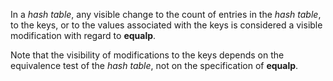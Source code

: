  



In a *hash table*, any visible change to the count of entries in the *hash table*, to the keys, or to the values associated with the keys is considered a visible modification with regard to **equalp**. 



Note that the visibility of modifications to the keys depends on the equivalence test of the *hash table*, not on the specification of **equalp**. 



